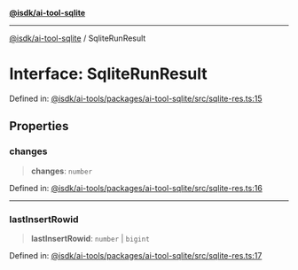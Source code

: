 [**@isdk/ai-tool-sqlite**](../README.md)

***

[@isdk/ai-tool-sqlite](../globals.md) / SqliteRunResult

# Interface: SqliteRunResult

Defined in: [@isdk/ai-tools/packages/ai-tool-sqlite/src/sqlite-res.ts:15](https://github.com/isdk/ai-tool-sqlite.js/blob/e038f5d78b1e6466c7041f2de0c960c862914143/src/sqlite-res.ts#L15)

## Properties

### changes

> **changes**: `number`

Defined in: [@isdk/ai-tools/packages/ai-tool-sqlite/src/sqlite-res.ts:16](https://github.com/isdk/ai-tool-sqlite.js/blob/e038f5d78b1e6466c7041f2de0c960c862914143/src/sqlite-res.ts#L16)

***

### lastInsertRowid

> **lastInsertRowid**: `number` \| `bigint`

Defined in: [@isdk/ai-tools/packages/ai-tool-sqlite/src/sqlite-res.ts:17](https://github.com/isdk/ai-tool-sqlite.js/blob/e038f5d78b1e6466c7041f2de0c960c862914143/src/sqlite-res.ts#L17)
